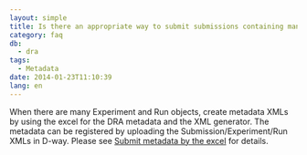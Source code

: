```yaml
---
layout: simple
title: Is there an appropriate way to submit submissions containing many metadata objects?
category: faq
db:
  - dra
tags: 
  - Metadata
date: 2014-01-23T11:10:39
lang: en
---
```


When there are many Experiment and Run objects, create metadata XMLs by
using the excel for the DRA metadata and the XML generator. The metadata
can be registered by uploading the Submission/Experiment/Run XMLs in
D-way. Please see [Submit metadata by the excel](/dra/submission-e.html#metadata-excel) for details.
